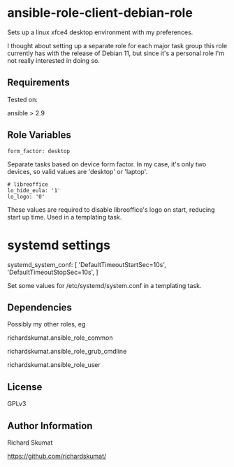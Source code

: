 ansible-role-client-debian-role
=========

Sets up a linux xfce4 desktop environment with my preferences.

I thought about setting up a separate role for each major task group this
role currently has with the release of Debian 11, but since it's a
personal role I'm not really interested in doing so.

Requirements
------------

Tested on:

ansible > 2.9

Role Variables
--------------

```
form_factor: desktop
```

Separate tasks based on device form factor. In my case, it's only two devices, so
valid values are 'desktop' or 'laptop'.


```
# libreoffice
lo_hide_eula: '1'
lo_logo: '0'
```

These values are required to disable libreoffice's logo on start, reducing start up time.
Used in a templating task.


# systemd settings
systemd_system_conf: [
  'DefaultTimeoutStartSec=10s',
  'DefaultTimeoutStopSec=10s',
]

Set some values for /etc/systemd/system.conf in a templating task.

Dependencies
------------

Possibly my other roles, eg

richardskumat.ansible_role_common

richardskumat.ansible_role_grub_cmdline

richardskumat.ansible_role_user

License
-------

GPLv3

Author Information
------------------

Richard Skumat

https://github.com/richardskumat/
